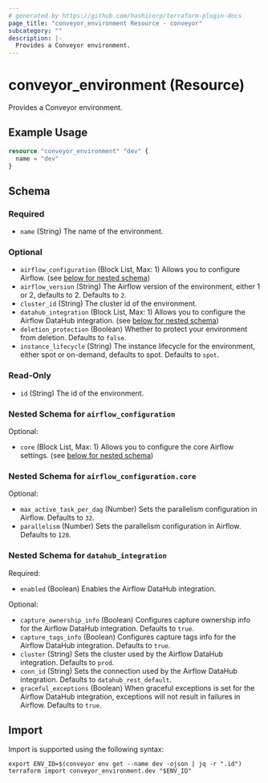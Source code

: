 ```yaml
---
# generated by https://github.com/hashicorp/terraform-plugin-docs
page_title: "conveyor_environment Resource - conveyor"
subcategory: ""
description: |-
  Provides a Conveyor environment.
---
```


# conveyor_environment (Resource)

Provides a Conveyor environment.

## Example Usage

```terraform
resource "conveyor_environment" "dev" {
  name = "dev"
}
```

<!-- schema generated by tfplugindocs -->
## Schema

### Required

- `name` (String) The name of the environment.

### Optional

- `airflow_configuration` (Block List, Max: 1) Allows you to configure Airflow. (see [below for nested schema](#nestedblock--airflow_configuration))
- `airflow_version` (String) The Airflow version of the environment, either 1 or 2, defaults to 2. Defaults to `2`.
- `cluster_id` (String) The cluster id of the environment.
- `datahub_integration` (Block List, Max: 1) Allows you to configure the Airflow DataHub integration. (see [below for nested schema](#nestedblock--datahub_integration))
- `deletion_protection` (Boolean) Whether to protect your environment from deletion. Defaults to `false`.
- `instance_lifecycle` (String) The instance lifecycle for the environment, either spot or on-demand, defaults to spot. Defaults to `spot`.

### Read-Only

- `id` (String) The id of the environment.

<a id="nestedblock--airflow_configuration"></a>
### Nested Schema for `airflow_configuration`

Optional:

- `core` (Block List, Max: 1) Allows you to configure the core Airflow settings. (see [below for nested schema](#nestedblock--airflow_configuration--core))

<a id="nestedblock--airflow_configuration--core"></a>
### Nested Schema for `airflow_configuration.core`

Optional:

- `max_active_task_per_dag` (Number) Sets the parallelism configuration in Airflow. Defaults to `32`.
- `parallelism` (Number) Sets the parallelism configuration in Airflow. Defaults to `128`.



<a id="nestedblock--datahub_integration"></a>
### Nested Schema for `datahub_integration`

Required:

- `enabled` (Boolean) Enables the Airflow DataHub integration.

Optional:

- `capture_ownership_info` (Boolean) Configures capture ownership info for the Airflow DataHub integration. Defaults to `true`.
- `capture_tags_info` (Boolean) Configures capture tags info for the Airflow DataHub integration. Defaults to `true`.
- `cluster` (String) Sets the cluster used by the Airflow DataHub integration. Defaults to `prod`.
- `conn_id` (String) Sets the connection used by the Airflow DataHub integration. Defaults to `datahub_rest_default`.
- `graceful_exceptions` (Boolean) When graceful exceptions is set for the Airflow DataHub integration, exceptions will not result in failures in Airflow. Defaults to `true`.

## Import

Import is supported using the following syntax:

```shell
export ENV_ID=$(conveyor env get --name dev -ojson | jq -r ".id")
terraform import conveyor_environment.dev "$ENV_ID"
```
